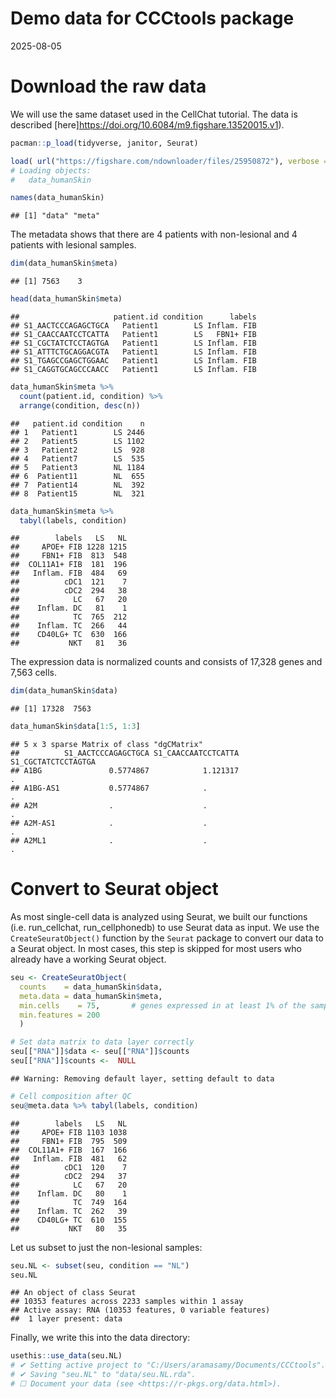Demo data for CCCtools package
================
2025-08-05

# Download the raw data

We will use the same dataset used in the CellChat tutorial. The data is
described \[here\]<https://doi.org/10.6084/m9.figshare.13520015.v1>).

``` r
pacman::p_load(tidyverse, janitor, Seurat)

load( url("https://figshare.com/ndownloader/files/25950872"), verbose = TRUE )
# Loading objects:
#   data_humanSkin
```

``` r
names(data_humanSkin)
```

    ## [1] "data" "meta"

The metadata shows that there are 4 patients with non-lesional and 4
patients with lesional samples.

``` r
dim(data_humanSkin$meta)
```

    ## [1] 7563    3

``` r
head(data_humanSkin$meta)
```

    ##                     patient.id condition      labels
    ## S1_AACTCCCAGAGCTGCA   Patient1        LS Inflam. FIB
    ## S1_CAACCAATCCTCATTA   Patient1        LS   FBN1+ FIB
    ## S1_CGCTATCTCCTAGTGA   Patient1        LS Inflam. FIB
    ## S1_ATTTCTGCAGGACGTA   Patient1        LS Inflam. FIB
    ## S1_TGAGCCGAGCTGGAAC   Patient1        LS Inflam. FIB
    ## S1_CAGGTGCAGCCCAACC   Patient1        LS Inflam. FIB

``` r
data_humanSkin$meta %>% 
  count(patient.id, condition) %>% 
  arrange(condition, desc(n))
```

    ##   patient.id condition    n
    ## 1   Patient1        LS 2446
    ## 2   Patient5        LS 1102
    ## 3   Patient2        LS  928
    ## 4   Patient7        LS  535
    ## 5   Patient3        NL 1184
    ## 6  Patient11        NL  655
    ## 7  Patient14        NL  392
    ## 8  Patient15        NL  321

``` r
data_humanSkin$meta %>% 
  tabyl(labels, condition)
```

    ##        labels   LS   NL
    ##     APOE+ FIB 1228 1215
    ##     FBN1+ FIB  813  548
    ##  COL11A1+ FIB  181  196
    ##   Inflam. FIB  484   69
    ##          cDC1  121    7
    ##          cDC2  294   38
    ##            LC   67   20
    ##    Inflam. DC   81    1
    ##            TC  765  212
    ##    Inflam. TC  266   44
    ##    CD40LG+ TC  630  166
    ##           NKT   81   36

The expression data is normalized counts and consists of 17,328 genes
and 7,563 cells.

``` r
dim(data_humanSkin$data)
```

    ## [1] 17328  7563

``` r
data_humanSkin$data[1:5, 1:3]
```

    ## 5 x 3 sparse Matrix of class "dgCMatrix"
    ##          S1_AACTCCCAGAGCTGCA S1_CAACCAATCCTCATTA S1_CGCTATCTCCTAGTGA
    ## A1BG               0.5774867            1.121317                   .
    ## A1BG-AS1           0.5774867            .                          .
    ## A2M                .                    .                          .
    ## A2M-AS1            .                    .                          .
    ## A2ML1              .                    .                          .

# Convert to Seurat object

As most single-cell data is analyzed using Seurat, we built our
functions (i.e. run_cellchat, run_cellphonedb) to use Seurat data as
input. We use the `CreateSeuratObject()` function by the `Seurat`
package to convert our data to a Seurat object. In most cases, this step
is skipped for most users who already have a working Seurat object.

``` r
seu <- CreateSeuratObject(
  counts    = data_humanSkin$data, 
  meta.data = data_humanSkin$meta,
  min.cells    = 75,       # genes expressed in at least 1% of the samples
  min.features = 200
  )

# Set data matrix to data layer correctly
seu[["RNA"]]$data <- seu[["RNA"]]$counts 
seu[["RNA"]]$counts <-  NULL
```

    ## Warning: Removing default layer, setting default to data

``` r
# Cell composition after QC
seu@meta.data %>% tabyl(labels, condition)
```

    ##        labels   LS   NL
    ##     APOE+ FIB 1103 1038
    ##     FBN1+ FIB  795  509
    ##  COL11A1+ FIB  167  166
    ##   Inflam. FIB  481   62
    ##          cDC1  120    7
    ##          cDC2  294   37
    ##            LC   67   20
    ##    Inflam. DC   80    1
    ##            TC  749  164
    ##    Inflam. TC  262   39
    ##    CD40LG+ TC  610  155
    ##           NKT   80   35

Let us subset to just the non-lesional samples:

``` r
seu.NL <- subset(seu, condition == "NL")
seu.NL
```

    ## An object of class Seurat 
    ## 10353 features across 2233 samples within 1 assay 
    ## Active assay: RNA (10353 features, 0 variable features)
    ##  1 layer present: data

Finally, we write this into the data directory:

``` r
usethis::use_data(seu.NL)
# ✔ Setting active project to "C:/Users/aramasamy/Documents/CCCtools".
# ✔ Saving "seu.NL" to "data/seu.NL.rda".
# ☐ Document your data (see <https://r-pkgs.org/data.html>).
```
